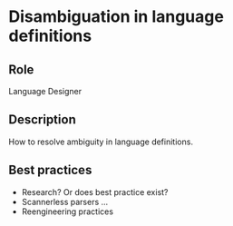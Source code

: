 # Disambiguation in language definitions

## Role

Language Designer  

## Description

How to resolve ambiguity in language definitions.

## Best practices

* Research? Or does best practice exist?  
* Scannerless parsers ...  
* Reengineering practices
